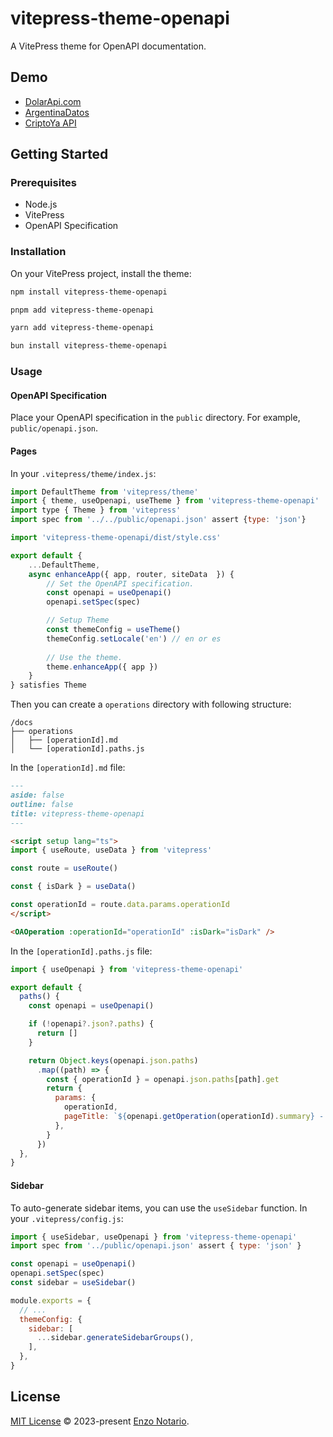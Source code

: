 # vitepress-theme-openapi

A VitePress theme for OpenAPI documentation.

## Demo

- [DolarApi.com](https://dolarapi.com/)
- [ArgentinaDatos](https://argentinadatos.com/)
- [CriptoYa API](https://docs.criptoya.com/)

## Getting Started

### Prerequisites

- Node.js
- VitePress
- OpenAPI Specification

### Installation

On your VitePress project, install the theme:

```bash
npm install vitepress-theme-openapi

pnpm add vitepress-theme-openapi

yarn add vitepress-theme-openapi

bun install vitepress-theme-openapi
```

### Usage

#### OpenAPI Specification

Place your OpenAPI specification in the `public` directory. For example, `public/openapi.json`.

#### Pages

In your `.vitepress/theme/index.js`:

```js
import DefaultTheme from 'vitepress/theme'
import { theme, useOpenapi, useTheme } from 'vitepress-theme-openapi'
import type { Theme } from 'vitepress'
import spec from '../../public/openapi.json' assert {type: 'json'}

import 'vitepress-theme-openapi/dist/style.css'

export default {
    ...DefaultTheme,
    async enhanceApp({ app, router, siteData  }) {
        // Set the OpenAPI specification.
        const openapi = useOpenapi()
        openapi.setSpec(spec)

        // Setup Theme
        const themeConfig = useTheme()
        themeConfig.setLocale('en') // en or es
        
        // Use the theme.
        theme.enhanceApp({ app })
    }
} satisfies Theme
```

Then you can create a `operations` directory with following structure:

```
/docs
├── operations
│   ├── [operationId].md
│   └── [operationId].paths.js
```

In the `[operationId].md` file:

```md
---
aside: false
outline: false
title: vitepress-theme-openapi
---

<script setup lang="ts">
import { useRoute, useData } from 'vitepress'

const route = useRoute()

const { isDark } = useData()

const operationId = route.data.params.operationId
</script>

<OAOperation :operationId="operationId" :isDark="isDark" />
```

In the `[operationId].paths.js` file:

```js
import { useOpenapi } from 'vitepress-theme-openapi'

export default {
  paths() {
    const openapi = useOpenapi()

    if (!openapi?.json?.paths) {
      return []
    }

    return Object.keys(openapi.json.paths)
      .map((path) => {
        const { operationId } = openapi.json.paths[path].get
        return {
          params: {
            operationId,
            pageTitle: `${openapi.getOperation(operationId).summary} - vitepress-theme-openapi`,
          },
        }
      })
  },
}
```

#### Sidebar

To auto-generate sidebar items, you can use the `useSidebar` function. In your `.vitepress/config.js`:

```js
import { useSidebar, useOpenapi } from 'vitepress-theme-openapi'
import spec from '../public/openapi.json' assert { type: 'json' }

const openapi = useOpenapi()
openapi.setSpec(spec)
const sidebar = useSidebar()

module.exports = {
  // ...
  themeConfig: {
    sidebar: [
      ...sidebar.generateSidebarGroups(),
    ],
  },
}
```

## License

[MIT License](./LICENSE) © 2023-present [Enzo Notario](https://github.com/enzonotario).
